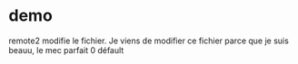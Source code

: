 # demo

remote2 modifie le fichier.
Je viens de modifier ce fichier parce que je suis beauu, le mec parfait 0 défault 
